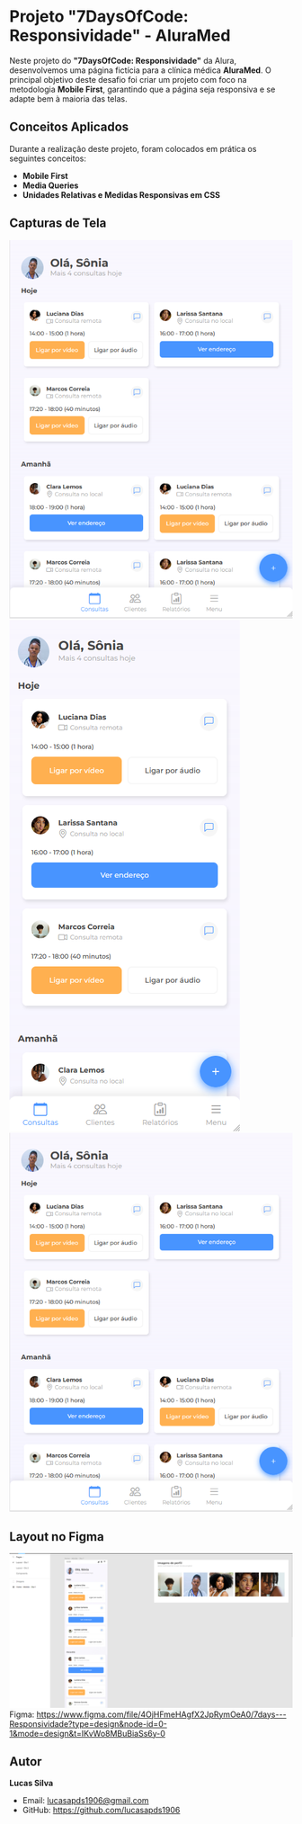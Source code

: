 ﻿# Projeto "7DaysOfCode: Responsividade" - AluraMed

Neste projeto do **"7DaysOfCode: Responsividade"** da Alura, desenvolvemos uma página fictícia para a clínica médica **AluraMed**. O principal objetivo deste desafio foi criar um projeto com foco na metodologia **Mobile First**, garantindo que a página seja responsiva e se adapte bem à maioria das telas.

## Conceitos Aplicados

Durante a realização deste projeto, foram colocados em prática os seguintes conceitos:

- **Mobile First**
- **Media Queries**
- **Unidades Relativas e Medidas Responsivas em CSS**

## Capturas de Tela

![Captura de Desktop](https://github.com/lucasapds1906/7DaysOfCode-Aluramed/blob/main/imagensReadme/layout-desktop.png)
![Captura de Mobile](https://github.com/lucasapds1906/7DaysOfCode-Aluramed/blob/main/imagensReadme/layout-mobile.png)
![Captura de Tablet](https://github.com/lucasapds1906/7DaysOfCode-Aluramed/blob/main/imagensReadme/layout-tablet.png)

## Layout no Figma

![Layout no Figma](https://github.com/lucasapds1906/7DaysOfCode-Aluramed/blob/main/imagensReadme/figma.png)  
Figma: https://www.figma.com/file/4OjHFmeHAgfX2JpRymOeA0/7days---Responsividade?type=design&node-id=0-1&mode=design&t=IKvWo8MBuBiaSs6y-0

## Autor

**Lucas Silva**
- Email: lucasapds1906@gmail.com
- GitHub: https://github.com/lucasapds1906
